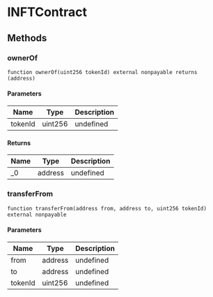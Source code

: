 # INFTContract









## Methods

### ownerOf

```solidity
function ownerOf(uint256 tokenId) external nonpayable returns (address)
```





#### Parameters

| Name | Type | Description |
|---|---|---|
| tokenId | uint256 | undefined

#### Returns

| Name | Type | Description |
|---|---|---|
| _0 | address | undefined

### transferFrom

```solidity
function transferFrom(address from, address to, uint256 tokenId) external nonpayable
```





#### Parameters

| Name | Type | Description |
|---|---|---|
| from | address | undefined
| to | address | undefined
| tokenId | uint256 | undefined




